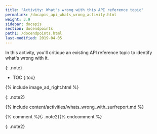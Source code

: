 ```yaml
---
title: "Activity: What's wrong with this API reference topic"
permalink: /docapis_api_whats_wrong_activity.html
weight: 3.9
sidebar: docapis
section: docendpoints
path1: /docendpoints.html
last-modified: 2019-04-05
---
```


In this activity, you'll critique an existing API reference topic to identify what's wrong with it.

{: .note}

* TOC
{:toc}

{% include image_ad_right.html %}

{: .note2}

{% include content/activities/whats_wrong_with_surfreport.md %}

{% comment %}{: .note2}{% endcomment %}

{: .note2}
